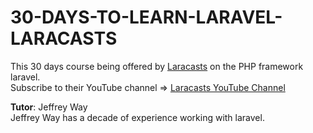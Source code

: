 # 30-DAYS-TO-LEARN-LARAVEL-LARACASTS
This 30 days course being offered by [Laracasts](https://laracasts.com/) on the PHP framework laravel.  
Subscribe to their YouTube channel => [Laracasts YouTube Channel](https://www.youtube.com/@laracastsofficial)

**Tutor**: Jeffrey Way  
Jeffrey Way has a decade of experience working with laravel.
